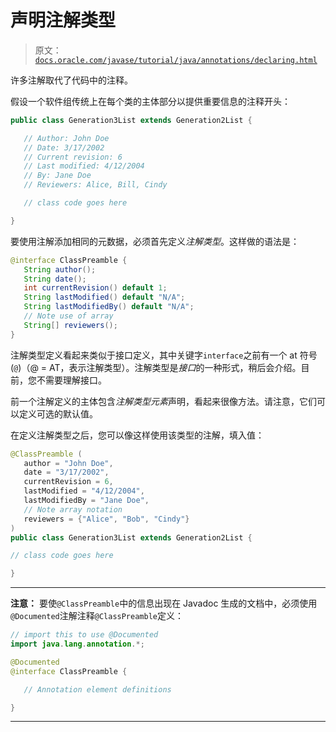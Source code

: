 # 声明注解类型

> 原文：[`docs.oracle.com/javase/tutorial/java/annotations/declaring.html`](https://docs.oracle.com/javase/tutorial/java/annotations/declaring.html)

许多注解取代了代码中的注释。

假设一个软件组传统上在每个类的主体部分以提供重要信息的注释开头：

```java
public class Generation3List extends Generation2List {

   // Author: John Doe
   // Date: 3/17/2002
   // Current revision: 6
   // Last modified: 4/12/2004
   // By: Jane Doe
   // Reviewers: Alice, Bill, Cindy

   // class code goes here

}

```

要使用注解添加相同的元数据，必须首先定义*注解类型*。这样做的语法是：

```java
@interface ClassPreamble {
   String author();
   String date();
   int currentRevision() default 1;
   String lastModified() default "N/A";
   String lastModifiedBy() default "N/A";
   // Note use of array
   String[] reviewers();
}

```

注解类型定义看起来类似于接口定义，其中关键字`interface`之前有一个 at 符号(`@`)（@ = AT，表示注解类型）。注解类型是*接口*的一种形式，稍后会介绍。目前，您不需要理解接口。

前一个注解定义的主体包含*注解类型元素*声明，看起来很像方法。请注意，它们可以定义可选的默认值。

在定义注解类型之后，您可以像这样使用该类型的注解，填入值：

```java
@ClassPreamble (
   author = "John Doe",
   date = "3/17/2002",
   currentRevision = 6,
   lastModified = "4/12/2004",
   lastModifiedBy = "Jane Doe",
   // Note array notation
   reviewers = {"Alice", "Bob", "Cindy"}
)
public class Generation3List extends Generation2List {

// class code goes here

}

```

* * *

**注意：** 要使`@ClassPreamble`中的信息出现在 Javadoc 生成的文档中，必须使用`@Documented`注解注释`@ClassPreamble`定义：

```java
// import this to use @Documented
import java.lang.annotation.*;

@Documented
@interface ClassPreamble {

   // Annotation element definitions

}

```

* * *
